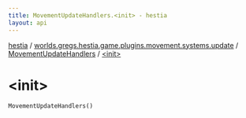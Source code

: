 ```yaml
---
title: MovementUpdateHandlers.<init> - hestia
layout: api
---
```


<div class='api-docs-breadcrumbs'><a href="../../index.html">hestia</a> / <a href="../index.html">worlds.gregs.hestia.game.plugins.movement.systems.update</a> / <a href="index.html">MovementUpdateHandlers</a> / <a href="./-init-.html">&lt;init&gt;</a></div>

# &lt;init&gt;

<div class="signature"><code><span class="identifier">MovementUpdateHandlers</span><span class="symbol">(</span><span class="symbol">)</span></code></div>
